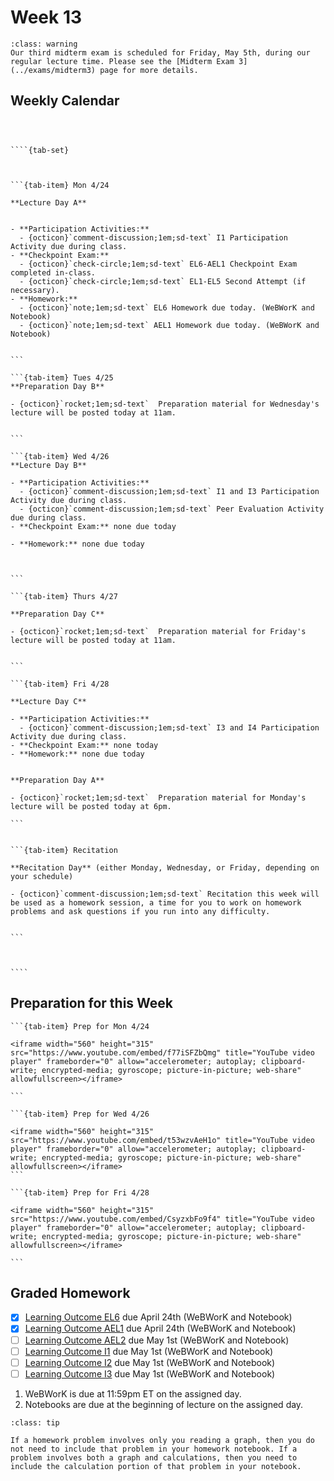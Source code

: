 Week 13
============================


```{admonition} Midterm Exam 3
:class: warning
Our third midterm exam is scheduled for Friday, May 5th, during our regular lecture time. Please see the [Midterm Exam 3](../exams/midterm3) page for more details.
```


## Weekly Calendar


`````{card}



````{tab-set}



```{tab-item} Mon 4/24

**Lecture Day A**


- **Participation Activities:**
  - {octicon}`comment-discussion;1em;sd-text` I1 Participation Activity due during class.
- **Checkpoint Exam:** 
  - {octicon}`check-circle;1em;sd-text` EL6-AEL1 Checkpoint Exam completed in-class.
  - {octicon}`check-circle;1em;sd-text` EL1-EL5 Second Attempt (if necessary).
- **Homework:** 
  - {octicon}`note;1em;sd-text` EL6 Homework due today. (WeBWorK and Notebook)
  - {octicon}`note;1em;sd-text` AEL1 Homework due today. (WeBWorK and Notebook)


```

```{tab-item} Tues 4/25
**Preparation Day B** 

- {octicon}`rocket;1em;sd-text`  Preparation material for Wednesday's lecture will be posted today at 11am.


```

```{tab-item} Wed 4/26
**Lecture Day B**

- **Participation Activities:**
  - {octicon}`comment-discussion;1em;sd-text` I1 and I3 Participation Activity due during class.
  - {octicon}`comment-discussion;1em;sd-text` Peer Evaluation Activity due during class.
- **Checkpoint Exam:** none due today

- **Homework:** none due today



```

```{tab-item} Thurs 4/27

**Preparation Day C** 

- {octicon}`rocket;1em;sd-text`  Preparation material for Friday's lecture will be posted today at 11am.


```

```{tab-item} Fri 4/28

**Lecture Day C**

- **Participation Activities:**
  - {octicon}`comment-discussion;1em;sd-text` I3 and I4 Participation Activity due during class.
- **Checkpoint Exam:** none today
- **Homework:** none due today


**Preparation Day A**

- {octicon}`rocket;1em;sd-text`  Preparation material for Monday's lecture will be posted today at 6pm.

```


```{tab-item} Recitation

**Recitation Day** (either Monday, Wednesday, or Friday, depending on your schedule)

- {octicon}`comment-discussion;1em;sd-text` Recitation this week will be used as a homework session, a time for you to work on homework problems and ask questions if you run into any difficulty.


```



````

`````


## Preparation for this Week



````{tab-set}
```{tab-item} Prep for Mon 4/24

<iframe width="560" height="315" src="https://www.youtube.com/embed/f77iSFZbQmg" title="YouTube video player" frameborder="0" allow="accelerometer; autoplay; clipboard-write; encrypted-media; gyroscope; picture-in-picture; web-share" allowfullscreen></iframe>

```

```{tab-item} Prep for Wed 4/26

<iframe width="560" height="315" src="https://www.youtube.com/embed/t53wzvAeH1o" title="YouTube video player" frameborder="0" allow="accelerometer; autoplay; clipboard-write; encrypted-media; gyroscope; picture-in-picture; web-share" allowfullscreen></iframe>
```

```{tab-item} Prep for Fri 4/28

<iframe width="560" height="315" src="https://www.youtube.com/embed/CsyzxbFo9f4" title="YouTube video player" frameborder="0" allow="accelerometer; autoplay; clipboard-write; encrypted-media; gyroscope; picture-in-picture; web-share" allowfullscreen></iframe>

```
````






## Graded Homework 




- [x] [Learning Outcome EL6](https://webwork.sens.buffalo.edu/webwork2/2023-01-MTH-121-Casper/Learning_Outcome_EL6/) due April 24th (WeBWorK and Notebook)
- [x] [Learning Outcome AEL1](https://webwork.sens.buffalo.edu/webwork2/2023-01-MTH-121-Casper/Learning_Outcome_AEL1/) due April 24th (WeBWorK and Notebook)
- [ ] [Learning Outcome AEL2](https://webwork.sens.buffalo.edu/webwork2/2023-01-MTH-121-Casper/Learning_Outcome_AEL2/) due May 1st (WeBWorK and Notebook)
- [ ] [Learning Outcome I1](https://webwork.sens.buffalo.edu/webwork2/2023-01-MTH-121-Casper/Learning_Outcome_I1/) due May 1st (WeBWorK and Notebook)
- [ ] [Learning Outcome I2](https://webwork.sens.buffalo.edu/webwork2/2023-01-MTH-121-Casper/Learning_Outcome_I2/) due May 1st (WeBWorK and Notebook)
- [ ] [Learning Outcome I3](https://webwork.sens.buffalo.edu/webwork2/2023-01-MTH-121-Casper/Learning_Outcome_I3/) due May 1st (WeBWorK and Notebook)

1. WeBWorK is due at 11:59pm ET on the assigned day. 
2. Notebooks are due at the beginning of lecture on the assigned day.

```{admonition} HW Notebook and Graphs
:class: tip

If a homework problem involves only you reading a graph, then you do not need to include that problem in your homework notebook. If a problem involves both a graph and calculations, then you need to include the calculation portion of that problem in your notebook.

```


